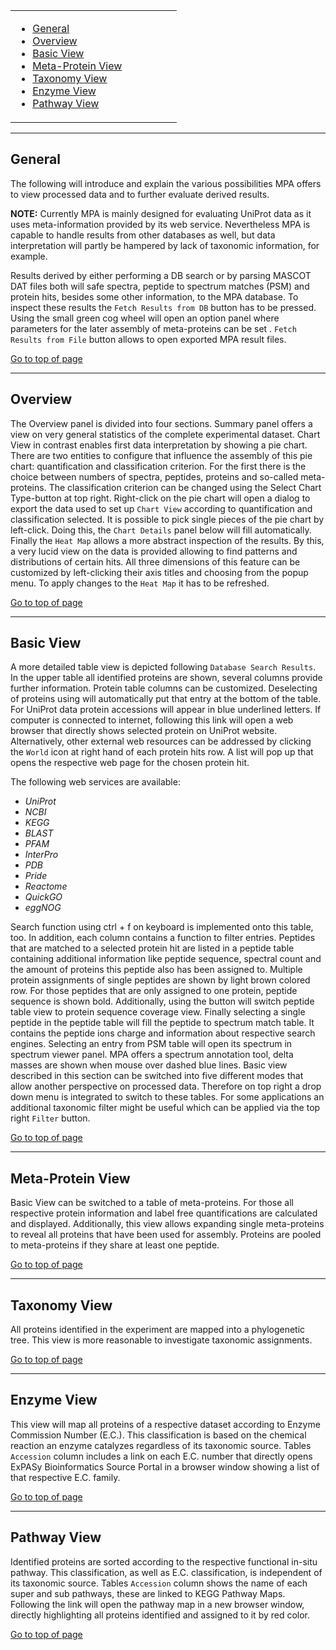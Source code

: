 <table>
<blockquote><tr>
<blockquote><td width='70%'>
</blockquote></blockquote><ul><li><a href='#General.md'>General</a>
</li><li><a href='#Overview.md'>Overview</a>
</li><li><a href='#Basic_View.md'>Basic View</a>
</li><li><a href='#Meta-Protein_View.md'>Meta-Protein View</a>
</li><li><a href='#Taxonomy_View.md'>Taxonomy View</a>
</li><li><a href='#Enzyme_View.md'>Enzyme View</a>
</li><li><a href='#Pathway_View.md'>Pathway View</a>
<blockquote></td>
</blockquote><blockquote></tr>
</table></blockquote></li></ul>


---

## General ##

The following will introduce and explain the various possibilities MPA offers to view processed data and to further evaluate derived results.

**NOTE:** Currently MPA is mainly designed for evaluating UniProt data as it uses meta-information provided by its web service. Nevertheless MPA is capable to handle results from other databases as well, but data interpretation will partly be hampered by lack of taxonomic information, for example.

Results derived by either performing a DB search or by parsing MASCOT DAT files both will safe spectra, peptide to spectrum matches (PSM) and protein hits, besides some other information, to the MPA database. To inspect these results the `Fetch Results from DB` button has to be pressed. Using the small green cog wheel will open an option panel where parameters for the later assembly of meta-proteins can be set . `Fetch Results from File` button allows to open exported MPA result files.

[Go to top of page](#General.md)


---

## Overview ##

The Overview panel is divided into four sections. Summary panel offers a view on very general statistics of the complete experimental dataset. Chart View in contrast enables first data interpretation by showing a pie chart. There are two entities to configure that influence the assembly of this pie chart: quantification and classification criterion. For the first there is the choice between numbers of spectra, peptides, proteins and so-called meta-proteins. The classification criterion can be changed using the Select Chart Type-button at top right. Right-click on the pie chart will open a dialog to export the data used to set up `Chart View` according to quantification and classification selected. It is possible to pick single pieces of the pie chart by left-click. Doing this, the `Chart Details` panel below will fill automatically. Finally the `Heat Map` allows a more abstract inspection of the results. By this, a very lucid view on the data is provided allowing to find patterns and distributions of certain hits. All three dimensions of this feature can be customized by left-clicking their axis titles and choosing from the popup menu. To apply changes to the `Heat Map` it has to be refreshed.

[Go to top of page](#General.md)


---

## Basic View ##

A more detailed table view is depicted following `Database Search Results`. In the upper table all identified proteins are shown, several columns provide further information. Protein table columns can be customized. Deselecting of proteins using will automatically put that entry at the bottom of the table. For UniProt data protein accessions will appear in blue underlined letters. If computer is connected to internet, following this link will open a web browser that directly shows selected protein on UniProt website. Alternatively, other external web resources can be  addressed by clicking the `World` icon at right hand of each protein hits row. A list will pop up that opens the respective web page for the chosen protein hit.

The following web services are available:
  * _UniProt_
  * _NCBI_
  * _KEGG_
  * _BLAST_
  * _PFAM_
  * _InterPro_
  * _PDB_
  * _Pride_
  * _Reactome_
  * _QuickGO_
  * _eggNOG_

Search function using ctrl + f on keyboard is implemented onto this table, too. In addition, each column contains a function to filter entries. Peptides that are matched to a selected protein hit are listed in a peptide table containing additional information like peptide sequence, spectral count and the amount of proteins this peptide also has been assigned to. Multiple protein assignments of single peptides are shown by light brown colored row. For those peptides that are only assigned to one protein, peptide sequence is shown bold. Additionally, using the button will switch peptide table view to protein sequence coverage view. Finally selecting a single peptide in the peptide table will fill the peptide to spectrum match table. It contains the peptide ions charge and information about respective search engines. Selecting an entry from PSM table will open its spectrum in spectrum viewer panel. MPA offers a spectrum annotation tool, delta masses are shown when mouse over dashed blue lines. Basic view described in this section can be switched into five different modes that allow another perspective on processed data. Therefore on top right a drop down menu is integrated to switch to these tables. For some applications an additional taxonomic filter might be useful which can be applied via the top right `Filter` button.

[Go to top of page](#General.md)


---

## Meta-Protein View ##

Basic View can be switched to a table of meta-proteins. For those all respective protein information and label free quantifications are calculated and displayed. Additionally, this view allows expanding single meta-proteins to reveal all proteins that have been used for assembly. Proteins are pooled to meta-proteins if they share at least one peptide.

[Go to top of page](#General.md)


---

## Taxonomy View ##

All proteins identified in the experiment are mapped into a phylogenetic tree. This view is more reasonable to investigate taxonomic assignments.

[Go to top of page](#General.md)


---

## Enzyme View ##

This view will map all proteins of a respective dataset according to Enzyme Commission Number (E.C.). This classification is based on the chemical reaction an enzyme catalyzes regardless of its taxonomic source. Tables `Accession` column includes a link on each E.C. number that directly opens ExPASy Bioinformatics Source Portal in a browser window showing a list of that respective E.C. family.

[Go to top of page](#General.md)


---

## Pathway View ##

Identified proteins are sorted according to the respective functional in-situ pathway. This classification, as well as E.C. classification, is independent of its taxonomic source. Tables `Accession` column shows the name of each super and sub pathways, these are linked to KEGG Pathway Maps. Following the link will open the pathway map in a new browser window, directly highlighting all proteins identified and assigned to it by red color.

[Go to top of page](#General.md)